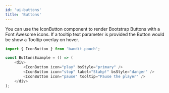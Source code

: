 ```yaml
---
id: 'ui-buttons'
title: 'Buttons'
---
```

You can use the IconButton component to render Bootstrap Buttons with a Font Awesome icons.
If a tooltip text parameter is provided the Button would be show a Tooltip overlay on hover.

```javascript
import { IconButton } from 'bandit-pouch';

const ButtonsExample = () => (
    <div>
        <IconButton icon="play" bsStyle="primary" />
        <IconButton icon="stop" label="Stahp!" bsStyle="danger" />
        <IconButton icon="pause" tooltip="Pause the player" />
    </div>
);
```
